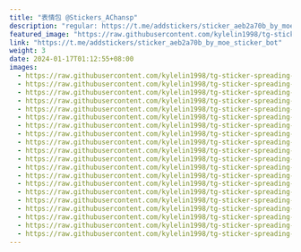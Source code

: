 ```yaml
---
title: "表情包 @Stickers_AChansp"
description: "regular: https://t.me/addstickers/sticker_aeb2a70b_by_moe_sticker_bot"
featured_image: "https://raw.githubusercontent.com/kylelin1998/tg-sticker-spreading-worldwide-images/main/img/d4d9af0b-3bd9-4887-a5fd-8f2c5dab95b7.jpg"
link: "https://t.me/addstickers/sticker_aeb2a70b_by_moe_sticker_bot"
weight: 3
date: 2024-01-17T01:12:55+08:00
images:
  - https://raw.githubusercontent.com/kylelin1998/tg-sticker-spreading-worldwide-images/main/img/d4d9af0b-3bd9-4887-a5fd-8f2c5dab95b7.jpg
  - https://raw.githubusercontent.com/kylelin1998/tg-sticker-spreading-worldwide-images/main/img/fc047e72-b2fc-479b-8a2f-bd181ff430f1.jpg
  - https://raw.githubusercontent.com/kylelin1998/tg-sticker-spreading-worldwide-images/main/img/d2be5898-96fb-42eb-a473-252b52ac4ed0.jpg
  - https://raw.githubusercontent.com/kylelin1998/tg-sticker-spreading-worldwide-images/main/img/95ec44dc-0ac4-4082-8c89-526b8f61fc02.jpg
  - https://raw.githubusercontent.com/kylelin1998/tg-sticker-spreading-worldwide-images/main/img/863758b9-a01a-4d3a-bece-040a3de92638.jpg
  - https://raw.githubusercontent.com/kylelin1998/tg-sticker-spreading-worldwide-images/main/img/ff592bea-cea4-49de-8909-e7f8bbcca10c.jpg
  - https://raw.githubusercontent.com/kylelin1998/tg-sticker-spreading-worldwide-images/main/img/529bb622-afb2-42a8-802a-3a6d3ce6aee2.jpg
  - https://raw.githubusercontent.com/kylelin1998/tg-sticker-spreading-worldwide-images/main/img/ec900a7d-f8c5-4a33-bdd6-11dae65e81f5.jpg
  - https://raw.githubusercontent.com/kylelin1998/tg-sticker-spreading-worldwide-images/main/img/34f5e0ff-0817-4951-8a92-7c5108e59322.jpg
  - https://raw.githubusercontent.com/kylelin1998/tg-sticker-spreading-worldwide-images/main/img/9b5896ba-960b-4cf7-a157-c9d776d5cb8e.jpg
  - https://raw.githubusercontent.com/kylelin1998/tg-sticker-spreading-worldwide-images/main/img/3b8b0cb8-eba4-4b74-8121-dc55f65aa263.jpg
  - https://raw.githubusercontent.com/kylelin1998/tg-sticker-spreading-worldwide-images/main/img/645903c8-b3f2-4e5c-8566-64075b884664.jpg
  - https://raw.githubusercontent.com/kylelin1998/tg-sticker-spreading-worldwide-images/main/img/5bd013d7-40e2-40c3-993b-74459d4a326f.jpg
  - https://raw.githubusercontent.com/kylelin1998/tg-sticker-spreading-worldwide-images/main/img/138bc3bb-ae61-4163-8879-0fc5129927ed.jpg
  - https://raw.githubusercontent.com/kylelin1998/tg-sticker-spreading-worldwide-images/main/img/8affd09c-2f6f-4fb1-964d-5aa9e8354608.jpg
  - https://raw.githubusercontent.com/kylelin1998/tg-sticker-spreading-worldwide-images/main/img/1767e24f-c0f6-4b90-b94b-a35788d205d1.jpg
  - https://raw.githubusercontent.com/kylelin1998/tg-sticker-spreading-worldwide-images/main/img/152ddfd0-3b1c-42db-aa8e-fca606520270.jpg
  - https://raw.githubusercontent.com/kylelin1998/tg-sticker-spreading-worldwide-images/main/img/67a367ad-1288-43e7-8459-3ae88907bdc6.jpg
  - https://raw.githubusercontent.com/kylelin1998/tg-sticker-spreading-worldwide-images/main/img/0a4be6d3-d72f-4ad6-af97-5ca634838c34.jpg
  - https://raw.githubusercontent.com/kylelin1998/tg-sticker-spreading-worldwide-images/main/img/3f43c8a7-2aa9-400f-b576-9de92dd94a11.jpg
---
```

